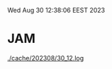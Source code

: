 Wed Aug 30 12:38:06 EEST 2023
# JAM
<a href='./cache/202308/30_12.log'>./cache/202308/30_12.log</a>
